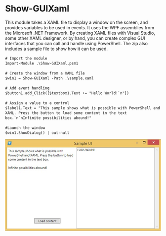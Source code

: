 # Show-GUIXaml

This module takes a XAML file to display a window on the screen, and provides variables to be used in events. It uses the WPF assemblies from the Microsoft .NET Framework. By creating XAML files with Visual Studio, some other XAML designer, or by hand, you can create complex GUI interfaces that you can call and handle using PowerShell. The zip also includes a sample file to show how it can be used.

    # Import the module
    Import-Module .\Show-GUIXaml.psm1
    
    # Create the window from a XAML file
    $win1 = Show-GUIXaml -Path .\sample.xaml
    
    # Add event handling
    $button1.add_Click({$textbox1.Text += "Hello World!`n"})
    
    # Assign a value to a control
    $label1.Text = "This sample shows what is possible with PowerShell and XAML. Press the button to load some content in the text box.`n`nInfinite possibilities abound!"
    
    #Launch the window
    $win1.ShowDialog() | out-null


![](sample.jpg)
